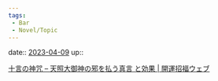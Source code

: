 ```yaml
---
tags:
 - Bar
 - Novel/Topic
---
```


date:: [2023-04-09](Daily_Note/2023-04-09.md)
up::

[十言の神咒 – 天照大御神の邪を払う真言 と効果 | 開運招福ウェブ](https://kaiunsyoufuku.com/tokotonokajiri/)